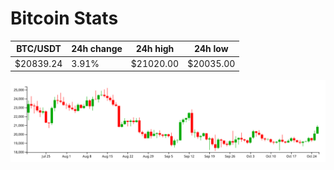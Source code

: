 # Bitcoin Stats

BTC/USDT|24h change|24h high|24h low|
|---|---|---|---|
|$20839.24|3.91%|$21020.00|$20035.00|

<img src="./chart.svg">
